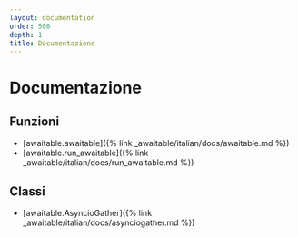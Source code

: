 ```yaml
---
layout: documentation
order: 500
depth: 1
title: Documentazione
---
```

# Documentazione

## Funzioni

* [awaitable.awaitable]({% link _awaitable/italian/docs/awaitable.md %})
* [awaitable.run_awaitable]({% link _awaitable/italian/docs/run_awaitable.md %})

## Classi

* [awaitable.AsyncioGather]({% link _awaitable/italian/docs/asynciogather.md %})
